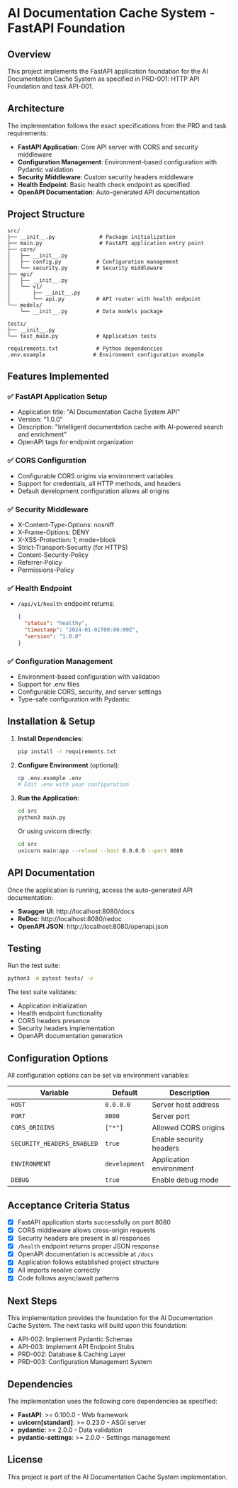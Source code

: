 # AI Documentation Cache System - FastAPI Foundation

## Overview

This project implements the FastAPI application foundation for the AI Documentation Cache System as specified in PRD-001: HTTP API Foundation and task API-001.

## Architecture

The implementation follows the exact specifications from the PRD and task requirements:

- **FastAPI Application**: Core API server with CORS and security middleware
- **Configuration Management**: Environment-based configuration with Pydantic validation
- **Security Middleware**: Custom security headers middleware
- **Health Endpoint**: Basic health check endpoint as specified
- **OpenAPI Documentation**: Auto-generated API documentation

## Project Structure

```
src/
├── __init__.py              # Package initialization
├── main.py                  # FastAPI application entry point
├── core/
│   ├── __init__.py
│   ├── config.py           # Configuration management
│   └── security.py         # Security middleware
├── api/
│   ├── __init__.py
│   └── v1/
│       ├── __init__.py
│       └── api.py          # API router with health endpoint
└── models/
    └── __init__.py         # Data models package

tests/
├── __init__.py
└── test_main.py            # Application tests

requirements.txt            # Python dependencies
.env.example               # Environment configuration example
```

## Features Implemented

### ✅ FastAPI Application Setup
- Application title: "AI Documentation Cache System API"
- Version: "1.0.0"
- Description: "Intelligent documentation cache with AI-powered search and enrichment"
- OpenAPI tags for endpoint organization

### ✅ CORS Configuration
- Configurable CORS origins via environment variables
- Support for credentials, all HTTP methods, and headers
- Default development configuration allows all origins

### ✅ Security Middleware
- X-Content-Type-Options: nosniff
- X-Frame-Options: DENY
- X-XSS-Protection: 1; mode=block
- Strict-Transport-Security (for HTTPS)
- Content-Security-Policy
- Referrer-Policy
- Permissions-Policy

### ✅ Health Endpoint
- `/api/v1/health` endpoint returns:
  ```json
  {
    "status": "healthy",
    "timestamp": "2024-01-01T00:00:00Z",
    "version": "1.0.0"
  }
  ```

### ✅ Configuration Management
- Environment-based configuration with validation
- Support for .env files
- Configurable CORS, security, and server settings
- Type-safe configuration with Pydantic

## Installation & Setup

1. **Install Dependencies**:
   ```bash
   pip install -r requirements.txt
   ```

2. **Configure Environment** (optional):
   ```bash
   cp .env.example .env
   # Edit .env with your configuration
   ```

3. **Run the Application**:
   ```bash
   cd src
   python3 main.py
   ```
   
   Or using uvicorn directly:
   ```bash
   cd src
   uvicorn main:app --reload --host 0.0.0.0 --port 8080
   ```

## API Documentation

Once the application is running, access the auto-generated API documentation:

- **Swagger UI**: http://localhost:8080/docs
- **ReDoc**: http://localhost:8080/redoc
- **OpenAPI JSON**: http://localhost:8080/openapi.json

## Testing

Run the test suite:

```bash
python3 -m pytest tests/ -v
```

The test suite validates:
- Application initialization
- Health endpoint functionality
- CORS headers presence
- Security headers implementation
- OpenAPI documentation generation

## Configuration Options

All configuration options can be set via environment variables:

| Variable | Default | Description |
|----------|---------|-------------|
| `HOST` | `0.0.0.0` | Server host address |
| `PORT` | `8080` | Server port |
| `CORS_ORIGINS` | `["*"]` | Allowed CORS origins |
| `SECURITY_HEADERS_ENABLED` | `true` | Enable security headers |
| `ENVIRONMENT` | `development` | Application environment |
| `DEBUG` | `true` | Enable debug mode |

## Acceptance Criteria Status

- [x] FastAPI application starts successfully on port 8080
- [x] CORS middleware allows cross-origin requests
- [x] Security headers are present in all responses
- [x] `/health` endpoint returns proper JSON response
- [x] OpenAPI documentation is accessible at `/docs`
- [x] Application follows established project structure
- [x] All imports resolve correctly
- [x] Code follows async/await patterns

## Next Steps

This implementation provides the foundation for the AI Documentation Cache System. The next tasks will build upon this foundation:

- API-002: Implement Pydantic Schemas
- API-003: Implement API Endpoint Stubs
- PRD-002: Database & Caching Layer
- PRD-003: Configuration Management System

## Dependencies

The implementation uses the following core dependencies as specified:

- **FastAPI**: >= 0.100.0 - Web framework
- **uvicorn[standard]**: >= 0.23.0 - ASGI server
- **pydantic**: >= 2.0.0 - Data validation
- **pydantic-settings**: >= 2.0.0 - Settings management

## License

This project is part of the AI Documentation Cache System implementation.